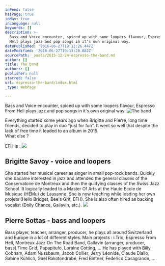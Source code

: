 ```yaml
---
inFeed: false
hasPage: true
inNav: true
inLanguage: null
keywords: []
description: >-
  Bass and Voice encounter, spiced up with some loopers flavour, Espresso From
  Hell plays jazz and pop songs in it's own original way.
datePublished: '2016-06-27T19:13:26.447Z'
dateModified: '2016-06-27T19:13:20.082Z'
sourcePath: _posts/2015-12-24-espresso-the-band.md
author: []
title: The band
authors: []
publisher: null
starred: false
url: espresso-the-band/index.html
_type: WebPage

---
```

Bass and Voice encounter, spiced up with some loopers flavour, Espresso From Hell plays jazz and pop songs in it's own original way.
![The band](https://s3-us-west-2.amazonaws.com/the-grid-img/p/31cded1c41ff05f9ac59144f5b479ffe886c72af.jpg)

Everything started some years ago when Brigitte and Pierre, long time friends, decided to play in duo "just for fun". It went so well that despite the lack of free time it leaded to an album in 2015\.  
What else ?

EFH is :
![](https://the-grid-user-content.s3-us-west-2.amazonaws.com/3a608a0d-2178-4b77-9ba7-c64b86667285.jpg)

## 

## Brigitte Savoy - voice and loopers

She started her musical career as singer in small pop-rock bands. Quickly she bacame interested in jazz and attended the general classes of the Conservatoire de Montreux and then the qulifying classes of the Swiss Jazz School. It logically leaded to a Master Of Arts at the Haute Ecole de Musique (HEMu) de Lausanne. She is now teaching while leading her own projets (Hello Bridget, Bee's Grit, EFH). She is also often hired as backing vocalist (Dolly Chance, Gallavin, etc.).
![](https://s3-us-west-2.amazonaws.com/the-grid-img/p/3473de8667be20773b483b6e03bc6f8b6bbc8c0a.jpg)

## Pierre Sottas - bass and loopers

Bass player, teacher, arranger, producer, he plays all around Switzerland and Europe in a lot of different styles. Main projects : i.Trio, Espresso From Hell, Montreux Jazz On The Road Band, Gallavin (arranger, producer, bass),Time Grid, Papapitufo, Loraine Cotting, ... He has played with Billy Cobham, Adam Nussbaum, Jacob Collier, Jerry Léonide, Claude Diallo, Sabine Kühlich, Gaël Rakotondrabé, Fred Bintner, Federico Casagrande, ...